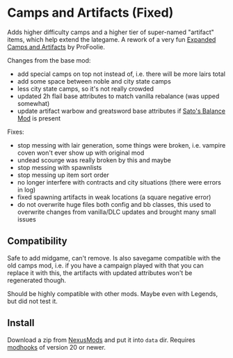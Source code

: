 # Camps and Artifacts (Fixed)

Adds higher difficulty camps and a higher tier of super-named "artifact" items, which help extend the lategame. A rework of a very fun [Expanded Camps and Artifacts][camps-old] by ProFoolie.

Changes from the base mod:

- add special camps on top not instead of, i.e. there will be more lairs total
- add some space between noble and city state camps
- less city state camps, so it's not really crowded
- updated 2h flail base attributes to match vanilla rebalance (was upped somewhat)
- update artifact warbow and greatsword base attributes if [Sato's Balance Mod][sato_balance_mod] is present

Fixes:

- stop messing with lair generation, some things were broken, i.e. vampire coven won't ever show up with original mod
- undead scourge was really broken by this and maybe
- stop messing with spawnlists
- stop messing up item sort order
- no longer interfere with contracts and city situations (there were errors in log)
- fixed spawning artifacts in weak locations (a square negative error)
- do not overwrite huge files both config and bb classes, this used to overwrite changes from vanilla/DLC updates and brought many small issues


## Compatibility

Safe to add midgame, can't remove. Is also savegame compatible with the old camps mod, i.e. if you have a campaign played with that you can replace it with this, the artifacts with updated attributes won't be regenerated though.

Should be highly compatible with other mods. Maybe even with Legends, but did not test it.


## Install

Download a zip from [NexusMods][] and put it into `data` dir. Requires [modhooks][] of version 20 or newer.


[NexusMods]: https://www.nexusmods.com/battlebrothers/mods/678
[modhooks]: https://www.nexusmods.com/battlebrothers/mods/42

[camps-old]: https://www.nexusmods.com/battlebrothers/mods/195
[sato_balance_mod]: https://github.com/jcsato/sato_balance_mod
